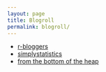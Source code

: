 ```yaml
---
layout: page
title: Blogroll
permalink: blogroll/
---
```

* [r-bloggers](http://www.r-bloggers.com/)
* [simplystatistics](http://simplystatistics.org/)
* [from the bottom of the heap](http://www.fromthebottomoftheheap.net/)
